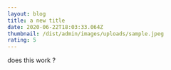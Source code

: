 ```yaml
---
layout: blog
title: a new title
date: 2020-06-22T18:03:33.064Z
thumbnail: /dist/admin/images/uploads/sample.jpeg
rating: 5
---
```

does this work ?